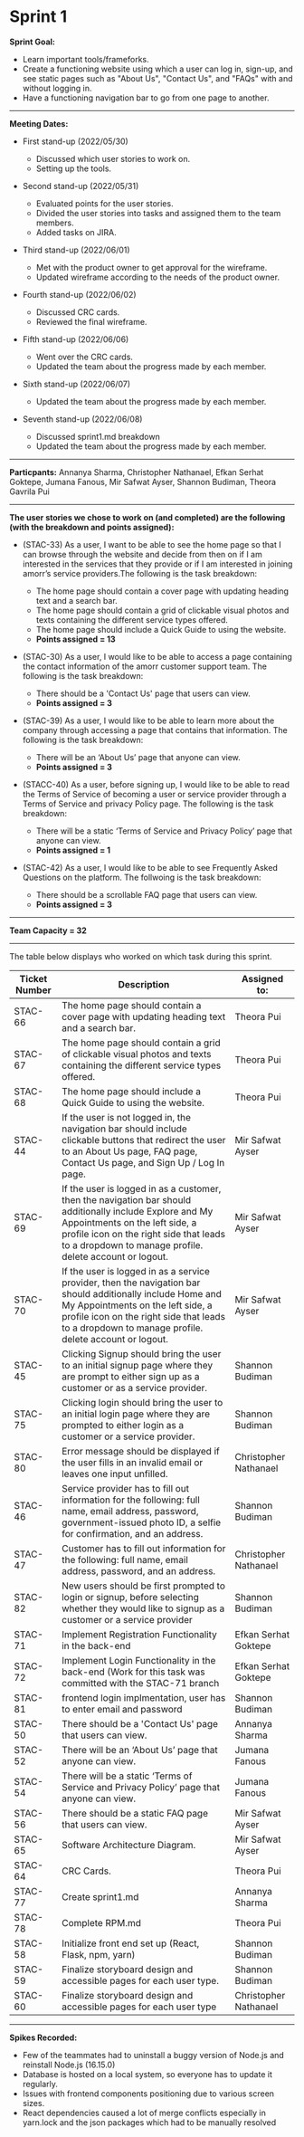 # Sprint 1 

**Sprint Goal:**

- Learn important tools/frameforks.
- Create a functioning website using which a user can log in, sign-up, and see static pages such as "About Us", "Contact Us", and "FAQs" with and without logging in. 
- Have a functioning navigation bar to go from one page to another. 

---

**Meeting Dates:** 
- First stand-up (2022/05/30)
    - Discussed which user stories to work on.
    - Setting up the tools.

- Second stand-up (2022/05/31)
    - Evaluated points for the user stories.
    - Divided the user stories into tasks and assigned them to the team members.
    - Added tasks on JIRA.

- Third stand-up (2022/06/01)
    - Met with the product owner to get approval for the wireframe. 
    - Updated wireframe according to the needs of the product owner. 

- Fourth stand-up (2022/06/02)
    - Discussed CRC cards. 
    - Reviewed the final wireframe.

- Fifth stand-up (2022/06/06)
    - Went over the CRC cards.
    - Updated the team about the progress made by each member.

- Sixth stand-up (2022/06/07)
    - Updated the team about the progress made by each member. 

- Seventh stand-up (2022/06/08)
    - Discussed sprint1.md breakdown
    - Updated the team about the progress made by each member.

---

**Particpants:** Annanya Sharma, Christopher Nathanael, Efkan Serhat Goktepe, Jumana Fanous, Mir Safwat Ayser, Shannon Budiman, Theora Gavrila Pui

---

**The user stories we chose to work on (and completed) are the following (with the breakdown and points assigned):**
-  (STAC-33) As a user, I want to be able to see the home page so that I can browse through the website and decide from then on if I am interested in the services that they provide or if I am interested in joining amorr’s service providers.The following is the task breakdown: 

    - The home page should contain a cover page with updating heading text and a search bar.
    - The home page should contain a grid of clickable visual photos and texts containing the different service types offered.
    - The home page should include a Quick Guide to using the website.
    - **Points assigned = 13**

-  (STAC-30) As a user, I would like to be able to access a page containing the contact information of the amorr customer support team. The following is the task breakdown: 
    - There should be a 'Contact Us' page that users can view.
    - **Points assigned = 3**

- (STAC-39) As a user, I would like to be able to learn more about the company through accessing a page that contains that information. The following is the task breakdown: 
    - There will be an ‘About Us’ page that anyone can view.
    - **Points assigned = 3**


- (STACC-40) As a user, before signing up, I would like to be able to read the Terms of Service of becoming a user or service provider through a Terms of Service and privacy Policy page. The following is the task breakdown:
    - There will be a static ‘Terms of Service and Privacy Policy’ page that anyone can view. 
    - **Points assigned = 1**


- (STAC-42) As a user, I would like to be able to see Frequently Asked Questions on the platform. The follwoing is the task breakdown: 
    - There should be a scrollable FAQ page that users can view. 
    - **Points assigned = 3**

---

**Team Capacity = 32**

--- 

The table below displays who worked on which task during this sprint. 

| Ticket Number    | Description     | Assigned to:    |
| ------------- | ------------- | -------- |
| STAC-66          | The home page should contain a cover page with updating heading text and a search bar.        |  Theora Pui |
| STAC-67          | The home page should contain a grid of clickable visual photos and texts containing the different service types offered.        |  Theora Pui |
| STAC-68          |  The home page should include a Quick Guide to using the website.      |  Theora Pui |
| STAC-44          |   If the user is not logged in, the navigation bar should include clickable buttons that redirect the user to an About Us page, FAQ page, Contact Us page, and Sign Up / Log In page.      |  Mir Safwat Ayser |
| STAC-69          | If the user is logged in as a customer, then the navigation bar should additionally include Explore and My Appointments on the left side, a profile icon on the right side that leads to a dropdown to manage profile. delete account or logout.       |  Mir Safwat Ayser |
| STAC-70          | If the user is logged in as a service provider, then the navigation bar should additionally include Home and My Appointments on the left side, a profile icon on the right side that leads to a dropdown to manage profile. delete account or logout.        |  Mir Safwat Ayser |
| STAC-45          |   Clicking Signup should bring the user to an initial signup page where they are prompt to either sign up as a customer or as a service provider.      |  Shannon Budiman |
| STAC-75          | Clicking login should bring the user to an initial login page where they are prompted to either login as a customer or a service provider.        |  Shannon Budiman |
| STAC-80          |  Error message should be displayed if the user fills in an invalid email or leaves one input unfilled.       |  Christopher Nathanael |
| STAC-46          |   Service provider has to fill out information for the following: full name, email address, password, government-issued photo ID, a selfie for confirmation, and an address.      |  Shannon Budiman |
| STAC-47          | Customer has to fill out information for the following: full name, email address, password, and an address.        |  Christopher Nathanael |
| STAC-82          | New users should be first prompted to login or signup, before selecting whether they would like to signup as a customer or a service provider      |   Shannon Budiman |
| STAC-71          |  Implement Registration Functionality in the back-end       |  Efkan Serhat Goktepe  |
| STAC-72          |  Implement Login Functionality in the back-end (Work for this task was committed with the STAC-71 branch       |  Efkan Serhat Goktepe  |
| STAC-81          | frontend login implmentation, user has to enter email and password           |     Shannon Budiman |
| STAC-50          |  There should be a 'Contact Us' page that users can view.       | Annanya Sharma |
| STAC-52          | There will be an ‘About Us’ page that anyone can view.        |  Jumana Fanous |
| STAC-54          | There will be a static ‘Terms of Service and Privacy Policy’ page that anyone can view.       |  Jumana Fanous |
| STAC-56          | There should be a static FAQ page that users can view.        |  Mir Safwat Ayser |
| STAC-65          | Software Architecture Diagram.        |  Mir Safwat Ayser |
| STAC-64          |  CRC Cards.       |  Theora Pui |
| STAC-77          |   Create sprint1.md      | Annanya Sharma |
| STAC-78          |   Complete RPM.md      |  Theora Pui |
| STAC-58          |  Initialize front end set up (React, Flask, npm, yarn)       |  Shannon Budiman |
| STAC-59          | Finalize storyboard design and accessible pages for each user type.        |  Shannon Budiman |
| STAC-60          |  Finalize storyboard design and accessible pages for each user type       |  Christopher Nathanael  |

--- 
**Spikes Recorded:**
- Few of the teammates had to uninstall a buggy version of Node.js and reinstall Node.js (16.15.0)
- Database is hosted on a local system, so everyone has to update it regularly. 
- Issues with frontend components positioning due to various screen sizes.
- React dependencies caused a lot of merge conflicts especially in yarn.lock and the json packages which had to be manually resolved
